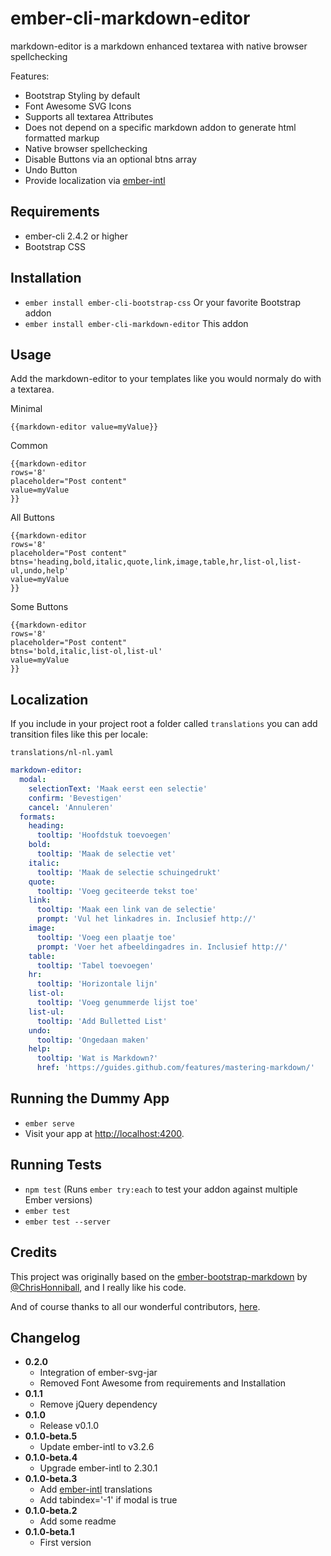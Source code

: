 # ember-cli-markdown-editor

markdown-editor is a markdown enhanced textarea with native browser spellchecking

Features:
- Bootstrap Styling by default
- Font Awesome SVG Icons
- Supports all textarea Attributes
- Does not depend on a specific markdown addon to generate html formatted markup
- Native browser spellchecking
- Disable Buttons via an optional btns array
- Undo Button
- Provide localization via [ember-intl](https://github.com/ember-intl/ember-intl)

## Requirements

- ember-cli 2.4.2 or higher
- Bootstrap CSS

## Installation

* `ember install ember-cli-bootstrap-css` Or your favorite Bootstrap addon
* `ember install ember-cli-markdown-editor` This addon

## Usage

Add the markdown-editor to your templates like you would normaly do with a textarea.

Minimal
```
{{markdown-editor value=myValue}}
```

Common
```
{{markdown-editor
rows='8'
placeholder="Post content"
value=myValue
}}
```

All Buttons
```
{{markdown-editor
rows='8'
placeholder="Post content"
btns='heading,bold,italic,quote,link,image,table,hr,list-ol,list-ul,undo,help'
value=myValue
}}
```

Some Buttons
```
{{markdown-editor
rows='8'
placeholder="Post content"
btns='bold,italic,list-ol,list-ul'
value=myValue
}}
```

## Localization

If you include in your project root a folder called `translations` you can add transition files like this per locale:

`translations/nl-nl.yaml`
```yaml
markdown-editor:
  modal:
    selectionText: 'Maak eerst een selectie'
    confirm: 'Bevestigen'
    cancel: 'Annuleren'
  formats:
    heading:
      tooltip: 'Hoofdstuk toevoegen'
    bold:
      tooltip: 'Maak de selectie vet'
    italic:
      tooltip: 'Maak de selectie schuingedrukt'
    quote:
      tooltip: 'Voeg geciteerde tekst toe'
    link:
      tooltip: 'Maak een link van de selectie'
      prompt: 'Vul het linkadres in. Inclusief http://'
    image:
      tooltip: 'Voeg een plaatje toe'
      prompt: 'Voer het afbeeldingadres in. Inclusief http://'
    table:
      tooltip: 'Tabel toevoegen'
    hr:
      tooltip: 'Horizontale lijn'
    list-ol:
      tooltip: 'Voeg genummerde lijst toe'
    list-ul:
      tooltip: 'Add Bulletted List'
    undo:
      tooltip: 'Ongedaan maken'
    help:
      tooltip: 'Wat is Markdown?'
      href: 'https://guides.github.com/features/mastering-markdown/'
```

## Running the Dummy App

* `ember serve`
* Visit your app at [http://localhost:4200](http://localhost:4200).

## Running Tests

* `npm test` (Runs `ember try:each` to test your addon against multiple Ember versions)
* `ember test`
* `ember test --server`

## Credits

This project was originally based on the [ember-bootstrap-markdown](https://github.com/ChrisHonniball/ember-bootstrap-markdown) by [@ChrisHonniball](https://github.com/ChrisHonniball), and I really like his code.

And of course thanks to all our wonderful contributors, [here](https://github.com/martinic/ember-cli-markdown-editor/graphs/contributors).

## Changelog
* **0.2.0**
  - Integration of ember-svg-jar
  - Removed Font Awesome from requirements and Installation
* **0.1.1**
  - Remove jQuery dependency
* **0.1.0**
  - Release v0.1.0
* **0.1.0-beta.5**
  - Update ember-intl to v3.2.6
* **0.1.0-beta.4**
  - Upgrade ember-intl to 2.30.1
* **0.1.0-beta.3**
  - Add [ember-intl](https://github.com/ember-intl/ember-intl) translations
  - Add tabindex='-1' if modal is true
* **0.1.0-beta.2**
  - Add some readme
* **0.1.0-beta.1**
  - First version
